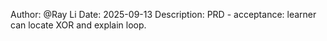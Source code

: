 Author: @Ray Li
Date: 2025-09-13
Description: PRD - acceptance: learner can locate XOR and explain loop.
